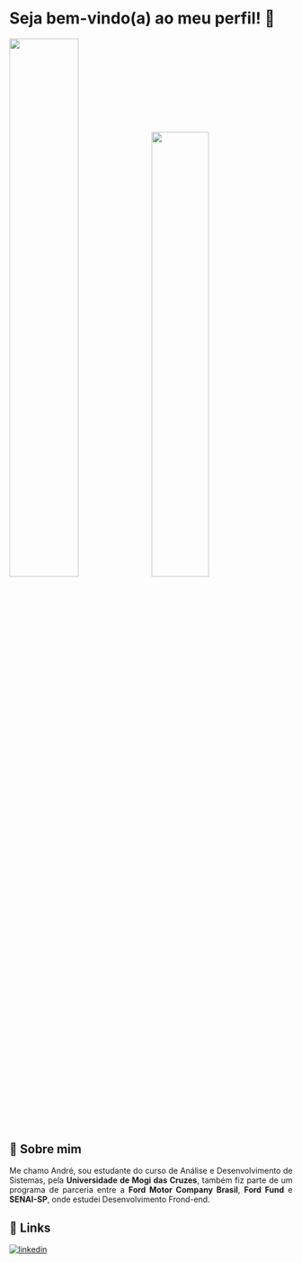 # Seja bem-vindo(a) ao meu perfil! 👋

<div>
<img width="49.5%" src="https://github-readme-stats.vercel.app/api?username=andrehataishi&show_icons=true&text_color=FFFFFF&border_radius=9&bg_color=111111&hide_border=true&icon_color=FF8C00&title_color=FF8C00">

<img width="45%" src="https://github-readme-stats.vercel.app/api/top-langs/?username=andrehataishi&layout=compact&text_color=FFFFFF&border_radius=9&bg_color=111111&hide_border=true&icon_color=FF8C00&title_color=FF8C00">
</div>

<!-- FFFFFF = branco
FF8C00 = laranja 
000000 = preto
-->

## 🚀 Sobre mim

<p align="justify"> Me chamo André, sou estudante do curso de Análise e Desenvolvimento de Sistemas, pela <b>Universidade de Mogi das Cruzes</b>, também fiz parte de um programa de parceria entre a <b>Ford Motor Company Brasil</b>, <b>Ford Fund</b> e <b>SENAI-SP</b>, onde estudei Desenvolvimento Frond-end.
<p/>

<!-- ## 🛠  Expandindo o conhecimento em

![pythonLogo](https://img.shields.io/badge/Java-ED8B00?style=for-the-badge&logo=openjdk&logoColor=white)
![sql](https://img.shields.io/badge/MySQL-00000F?style=for-the-badge&logo=mysql&logoColor=white)
![htmlLogo](https://img.shields.io/badge/HTML5-E34F26?style=for-the-badge&logo=html5&logoColor=white)
![cssLogo](https://img.shields.io/badge/CSS3-1572B6?style=for-the-badge&logo=css3&logoColor=white)
![jsLogo](https://img.shields.io/badge/JavaScript-F7DF1E?style=for-the-badge&logo=javascript&logoColor=black)
![gitHub](https://img.shields.io/badge/GitHub-100000?style=for-the-badge&logo=github&logoColor=white) -->



## 🔗 Links

[![linkedin](https://img.shields.io/badge/linkedin-0A66C2?style=for-the-badge&logo=linkedin&logoColor=white)](https://www.linkedin.com/in/andrehataishi)

          

<!--
**andrehataishi/andrehataishi** is a ✨ _special_ ✨ repository because its `README.md` (this file) appears on your GitHub profile.

Here are some ideas to get you started:

- 🔭 I’m currently working on ...
- 🌱 I’m currently learning ...
- 👯 I’m looking to collaborate on ...
- 🤔 I’m looking for help with ...
- 💬 Ask me about ...
- 📫 How to reach me: ...
- 😄 Pronouns: ...
- ⚡ Fun fact: ...
-->
